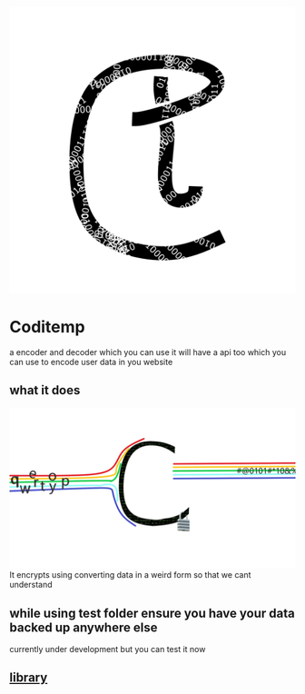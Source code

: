 ![codeitemp logo](codeitemp.png)
# Coditemp 
a encoder and decoder which you can use it will have a api too which you can use to encode user data in you website
## what it does
![codeitemp representation](represent.jpg)
It encrypts using converting data in a weird form so that we cant understand
## while using test folder ensure you have your data backed up anywhere else
currently under development but you can test it now
## [library](/lib)
